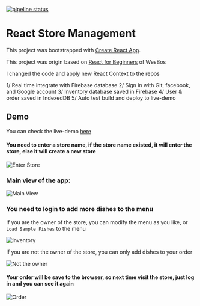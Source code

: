 [![pipeline status](https://gitlab.com/nguyenbahaibang/store-management/badges/master/pipeline.svg)](https://gitlab.com/nguyenbahaibang/store-management/commits/master)

# React Store Management

This project was bootstrapped with [Create React App](https://github.com/facebookincubator/create-react-app).

This project was origin based on [React for Beginners](https://reactforbeginners.com/) of WesBos

I changed the code and apply new React Context to the repos

1/ Real time integrate with Firebase database
2/ Sign in with Git, facebook, and Google account
3/ Inventory database saved in Firebase
4/ User & order saved in IndexedDB
5/ Auto test build and deploy to live-demo

## Demo

You can check the live-demo [here](https://bang-nguyen.firebaseapp.com/)

#### You need to enter a store name, if the store name existed, it will enter the store, else it will create a new store

![Enter Store](https://gitlab.com/nguyenbahaibang/store-management/blob/master/src/images/EnterStore.png)


### Main view of the app:

![Main View](https://gitlab.com/nguyenbahaibang/store-management/blob/master/src/images/MainView.png)

### You need to login to add more dishes to the menu

If you are the owner of the store, you can modify the menu as you like, or `Load Sample Fishes` to the menu

![Inventory](https://gitlab.com/nguyenbahaibang/store-management/blob/master/src/images/Inventory.png)

If you are not the owner of the store, you can only add dishes to your order

![Not the owner](https://gitlab.com/nguyenbahaibang/store-management/blob/master/src/images/NotOwner.png)

#### Your order will be save to the browser, so next time visit the store, just log in and you can see it again

![Order](https://gitlab.com/nguyenbahaibang/store-management/blob/master/src/images/Order.png)
